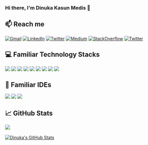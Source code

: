 ### Hi there, I'm Dinuka Kasun Medis 👋


## 📫 Reach me
[![Gmail](https://img.shields.io/badge/‎-Gmail-informational?style=flat&logo=Gmail&logoColor=white&color=2bbc8a)](mailto:dinuka.kasunds@gmail.com)
[![LinkedIn](https://img.shields.io/badge/‎-Linkedin-%230077B5.svg?style=flat&logo=LinkedIn&logoColor=white&color=2bbc8a)](https://www.linkedin.com/in/dinuka-kasun-medis)
[![Twitter](https://img.shields.io/badge/‎-Twitter-informational?style=flat&logo=Twitter&logoColor=white&color=2bbc8a)](https://twitter.com/dinuka_kasun)
[![Medium](https://img.shields.io/badge/‎-Medium-informational?style=flat&logo=Medium&logoColor=white&color=2bbc8a)](https://medium.com/@dinukakasunmedis)
[![StackOverflow](https://img.shields.io/badge/‎-Stackoverflow-informational?style=flat&logo=Stackoverflow&logoColor=white&color=2bbc8a)](https://stackoverflow.com/users/5794787/dinuka-kasun-medis)
[![Twitter](https://img.shields.io/badge/‎-Instagram-informational?style=flat&logo=instagram&logoColor=white&color=2bbc8a)](https://www.instagram.com/dinukakasunmedis)

## 💻 Familiar Technology Stacks
![](https://img.shields.io/badge/‎-JAVA-informational?style=flat&logo=java&logoColor=white&color=2bbc8a)
![](https://img.shields.io/badge/‎-Python-informational?style=flat&logo=python&logoColor=white&color=2bbc8a)
![](https://img.shields.io/badge/‎-JavaScript-informational?style=flat&logo=javascript&logoColor=white&color=2bbc8a)
![](https://img.shields.io/badge/‎-Angular-informational?style=flat&logo=angular&logoColor=white&color=2bbc8a)
![](https://img.shields.io/badge/‎-Node-informational?style=flat&logo=node.js&logoColor=white&color=2bbc8a)
![](https://img.shields.io/badge/‎-Spring-informational?style=flat&logo=spring&logoColor=white&color=2bbc8a)
![](https://img.shields.io/badge/‎-Hibernate-informational?style=flat&logo=hibernate&logoColor=white&color=2bbc8a)
![](https://img.shields.io/badge/‎-MySQL-informational?style=flat&logo=mysql&logoColor=white&color=2bbc8a)
![](https://img.shields.io/badge/‎-Git-informational?style=flat&logo=git&logoColor=white&color=2bbc8a)

## 🔧 Familiar IDEs
![](https://img.shields.io/badge/Editor-IntelliJ_IDEA-informational?style=flat&logo=intellij-idea&logoColor=white&color=2bbc8a)
![](https://img.shields.io/badge/Editor-VSCode-informational?style=flat&logo=Visual-studio-code&logoColor=white&color=2bbc8a)
![](https://img.shields.io/badge/Editor-PyCharm_IDEA-informational?style=flat&logo=pycharm&logoColor=white&color=2bbc8a)

## &#x1f4c8; GitHub Stats

<a href="https://github.com/dinuka-kasun-medis/dinuka-kasun-medis">
  <img align="center" src="https://github-readme-stats.vercel.app/api/top-langs/?username=dinuka-kasun-medis&hide=css,html,tex&title_color=ffffff&text_color=c9cacc&icon_color=2bbc8a&bg_color=1d1f21&langs_count=4" />
</a>
<br/>
<br/>
<a href="https://github.com/dinuka-kasun-medis/dinuka-kasun-medis">
  <img align="center" src="https://github-readme-stats.vercel.app/api?username=dinuka-kasun-medis&show_icons=true&line_height=27&count_private=true&title_color=ffffff&text_color=c9cacc&icon_color=2bbc8a&bg_color=1d1f21" alt="Dinuka's GitHub Stats" />
</a>
 
<!--
**dinuka-kasun-medis/dinuka-kasun-medis** is a ✨ _special_ ✨ repository because its `README.md` (this file) appears on your GitHub profile.

Here are some ideas to get you started:

- 🔭 I’m currently working on ...
- 🌱 I’m currently learning ...
- 👯 I’m looking to collaborate on ...
- 🤔 I’m looking for help with ...
- 💬 Ask me about ...
- 📫 How to reach me: ...
- 😄 Pronouns: ...
- ⚡ Fun fact: ...
-->
